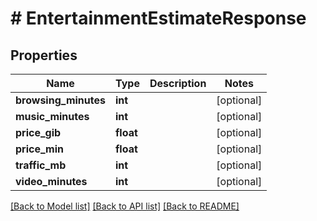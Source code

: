 # # EntertainmentEstimateResponse

## Properties

Name | Type | Description | Notes
------------ | ------------- | ------------- | -------------
**browsing_minutes** | **int** |  | [optional]
**music_minutes** | **int** |  | [optional]
**price_gib** | **float** |  | [optional]
**price_min** | **float** |  | [optional]
**traffic_mb** | **int** |  | [optional]
**video_minutes** | **int** |  | [optional]

[[Back to Model list]](../../README.md#models) [[Back to API list]](../../README.md#endpoints) [[Back to README]](../../README.md)

